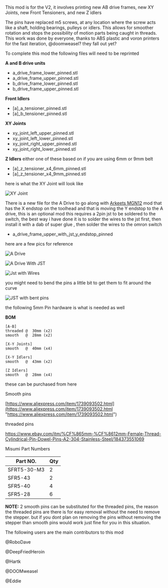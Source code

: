 


This mod is for the V2, it involves printing new AB drive frames, new XY Joints, new Front Tensioners, and new Z idlers

The pins have replaced m5 screws, at any location where the screw acts like a shaft, holding bearings, pulleys or idlers. This allows for smoother rotation and stops the possibility of motion parts being caught in threads. This work was done by everyone, thanks to ABS plastic and voron printers for the fast iteration, @doomweasel? they fall out yet?

To complete this mod the following files will need to be reprinted 

**A and B drive units**

 - a_drive_frame_lower_pinned.stl 
 - a_drive_frame_upper_pinned.stl 
 - b_drive_frame_lower_pinned.stl 
 - b_drive_frame_upper_pinned.stl

**Front Idlers**
- [a]_a_tensioner_pinned.stl
- [a]_b_tensioner_pinned.stl

**XY Joints**
- xy_joint_left_upper_pinned.stl
- xy_joint_left_lower_pinned.stl
- xy_joint_right_upper_pinned.stl
- xy_joint_right_lower_pinned.stl

**Z Idlers**
either one of these based on if you are using 6mm or 9mm belt
- [a]_z_tensioner_x4_6mm_pinned.stl
- [a]_z_tensioner_x4_9mm_pinned.stl



here is what the XY Joint will look like

![XY Joint](Images/1.png) 


There is a new file for the A Drive to go along with [Arkeets MGN12](https://github.com/VoronDesign/VoronUsers/tree/master/printer_mods/arkeet/mgn12) mod that has the X endstop on the toolhead 
and that is moving the Y endstop to the A drive, this is an optional mod 
this requires a 2pin jst to be soldered to the switch, 
the best way i have done it is to solder the wires to the jst first, then install it with a dab of super glue , then solder the wires to the omron switch 

- a_drive_frame_upper_with_jst_y_endstop_pinned

here are a few pics for reference

![A Drive](Images/ADrive/1.png)

![A Drive With JST](Images/ADrive/2.png)

![Jst with Wires](Images/ADrive/3.png)

you might need to bend the pins a little bit to get them to fit around the curve

![JST with bent pins](Images/ADrive/4.png)







the following 5mm Pin hardware is what is needed as well 

**BOM**
```
[A-B] 
threaded @  30mm (x2)
smooth   @  28mm (x2)

[X-Y Joints]
smooth   @  40mm (x4)

[X-Y Idlers]
smooth   @  43mm (x2)

[Z Idlers]
smooth   @  28mm (x4)
```

these can be purchased from here 

Smooth pins

[https://www.aliexpress.com/item/1739093502.html](https://www.aliexpress.com/item/1739093502.html "https://www.aliexpress.com/item/1739093502.html")

threaded pins 

https://www.ebay.com/itm/%CF%865mm-%CF%8612mm-Female-Thread-Cylindrical-Pin-Dowel-Pins-A2-304-Stainless-Steel/184373551069

Misumi Part Numbers 

|Part NO.  |Qty  |
|--|--|
| SFRT5-30-M3 | 2 |
| SFR5-43 | 2 |
| SFR5-40 | 4 |
| SFR5-28 | 6 |


**NOTE:**
2 smooth pins can be substituted for the threaded pins, the reason the threaded pins are there is for easy removal without the need to remove the stepper. but if you dont plan on removing the pins without removing the stepper than smooth pins would work just fine for you in this situation. 


The following users are the main contributors to this mod

@RoboDave 

@DeepFriedHeroin 

@Hartk 

@DOOMweasel 

@Eddie

